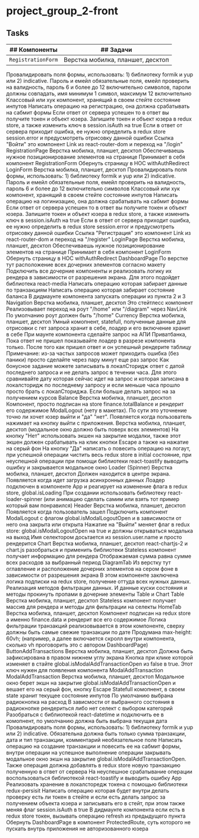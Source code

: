 # project_group_2-front

## Tasks

| ## Компоненты      | ## Задачи                         |
| ------------------ | --------------------------------- |
| `RegistrationForm` | Верстка мобилка, планшет, десктоп |

Провалидировать поля формы, использовать: 1) библиотеку formik и yup или 2)
indicative. Пароль и емейл обязательные поля, емейл проверить на валидность,
пароль 6 и более до 12 включительно символов, пароли должны совпадать, имя
минимум 1 символ, максимум 12 включительно Классовый или хук компонент, хранящий
в своем стейте состояние инпутов Написать операцию на регистрацию, она должна
срабатывать на сабмит формы Если ответ от сервера успешен то в ответ вы получите
токен и объект юзера. Запишите токен и объект юзера в redux store, а также
изменить ключ в session.isAuth на true Если в ответ от сервера приходит ошибка,
ее нужно определить в redux store session.error и предусмотреть отрисовку данной
ошибки Ссылка "Войти" это компонент Link из react-router-dom и переход на
"/login" RegistrationPage Верстка мобилка, планшет, десктоп Обеспечиваешь нужное
позиционирование элементов на странице Принимает в себя компонент
RegistrationForm Обернуть страницу в HOC withAuthRedirect LoginForm Верстка
мобилка, планшет, десктоп Провалидировать поля формы, использовать: 1)
библиотеку formik и yup или 2) indicative. Пароль и емейл обязательные поля,
емейл проверить на валидность, пароль 6 и более до 12 включительно символов
Классовый или хук компонент, хранящий в своем стейте состояние инпутов Написать
операцию на логинизацию, она должна срабатывать на сабмит формы Если ответ от
сервера успешен то в ответ вы получите токен и объект юзера. Запишите токен и
объект юзера в redux store, а также изменить ключ в session.isAuth на true Если
в ответ от сервера приходит ошибка, ее нужно определить в redux store
session.error и предусмотреть отрисовку данной ошибки Ссылка "Регистрация" это
компонент Link из react-router-dom и переход на "/register" LoginPage Верстка
мобилка, планшет, десктоп Обеспечиваешь нужное позиционирование элементов на
странице Принимает в себя компонент LoginForm Обернуть страницу в HOC
withAuthRedirect DashboardPage По верстке тут расположение всех дочерних
элементов согласно макету Подключить все дочерние компоненты и реализовать
логику их рендера в зависимости от разрешения экрана. Для этого подойдет
библиотека react-media Написать операцию которая забирает данные по транзакциям
Написать операцию которая забирает состояние баланса В дидмаунте компонента
запускать операции из пункта 2 и 3 Navigation Верстка мобилка, планшет, десктоп
Это стейтлесс компонент Реализовывает переход на роут "/home" или "/diagram"
через NavLink По умолчанию роут должен быть "/home" Currency Верстка мобилка,
планшет, десктоп Умный комопнент, statefull, полученные данные для отрисовки с
гет запроса хранит в себе, лоадер и его включение хранит в себе При маунте
компонента сделайте запрос на АПИ Приватбанка, Пока ответ не пришел показывайте
лоадер в разрезе компонента только. После того как пришел ответ и он успешный
рендерите таблицу Примечание: из-за частых запросов может приходить ошибка (без
паники) просто сделайте через пару минут еще раз запрос Как бонусное задание
можете записывать в локалСторидж ответ с датой последнего запроса и не делать
запрос в течении часа. Для этого сравнивайте дату которая сейчас идет на запрос
и которая записана в локалсторидж по последнему запросу и если меньше часа
прошло просто брать с локалСториджа. Если больше делать запрос на за получением
курсов Balance Верстка мобилка, планшет, десктоп Компонент, просто подписан на
store finance.totalBalance и рендерит его содержимое ModalLogout (нету в
макетах). По сути это уточнение точно ли хочет юзер выйти и "да" "нет".
Появляется когда пользователь нажимает на кнопку выйти с приложения. Верстка
мобилка, планшет, десктоп (модальное окно должно быть поверх всех элементов) На
кнопку "Нет" использовать экшен на закрытие модалки, также этот экшен должен
срабатывать на клик кнопки Escape а также на нажатие на серый фон На кнопку "Да"
написать о повесить операцию на логаут, при успешной операции чистить весь redux
store в initial состояние, при неуспешной операции при помощи библиотеки
react-toastify выводить ошибку и закрывается модальное окно Loader (Spinner)
Верстка мобилка, планшет, десктоп Должен находится в центре экрана. Появляется
когда идет загрузка асинхронных данных Лоадер подключен в компоненте App и
реагирует на изменение флага в redux store, global.isLoading При создании
использовать библиотеку react-loader-spinner (или анимацию сделать самим или
взять тот пример который вам понравился) Header Верстка мобилка, планшет,
десктоп Появляется когда пользователь зашел Подключить компонент ModalLogout с
флагом global.isModalLogoutOpen и в зависимости от него она закрыта или открыта
Нажатие на "Выйти" меняет флаг в redux store: global.isModalLogoutOpen на true и
должны открываться модалька на выход Имя селектором досьтается из
session.user.name и просто рендерится Chart Верстка мобилка, планшет, десктоп
react-chartjs-2 и chart.js разобраться и применить библиотеки Stateless
компонент получает информацию для рендера Отображаемая сумма равна сумме всех
расходов за выбранный период DiagramTab Из верстку тут оглавление и расположение
дочерних элементов на сером фоне в зависимости от разрешения экрана В этом
компоненте заключена логика подписки на redux store, получение оттуда всех
нужных данных. Реализация методов фильтрации данных. И данные куски состояния и
методы прокинуть пропами в дочерние элементы Table и Chart Table Верстка
мобилка, планшет, десктоп Stateless компонент получает массив для рендера и
методы для фильтрации на селекты HomeTab Верстка мобилка, планшет, десктоп
Компонент подписан на redux store а именно finance.data и рендерит все его
содержимое Логика фильтрации транзакций реализовывается в этом компоненте,
сверху должны быть самые свежие транзакции по дате Продумана max-height: 60vh;
(например, а далее включается скролл внутри компонента, сколько vh проговорить
это с автором DashboardPage) ButtonAddTransactions Верстка мобилка, планшет,
десктоп Должна быть зафиксирована в правом нижнем углу экрана Кнопка при клике
которой изменяет в стайте global.isModalAddTransactionOpen из false в true. Этот
ключ нужен для появления компонента ModalAddTransaction ModalAddTransaction
Верстка мобилка, планшет, десктоп Модальное окно берет экшн на закрытие
global.isModalAddTransactionOpen и вешает его на серый фон, кнопку Escape
Statefull комопнент, в своем state хранит текущее состояние инпутов По умолчанию
выбрана радиокнопка на расход В зависмости от выбранного состояния в радиокнопке
рендериться либо нет селект с выбором категорий Разобраться с библиотекой
react-datetime и подключить ее в комопнент, по умолчанию должна быть выбрана
текущая дата Провалидировать поля формы, использовать: 1) библиотеку formik и
yup или 2) indicative. Обязательна должна быть только сумма транзакции, дата и
тип транзакции, комментарий необязательное поле Написать операцию на создание
транзакции и повесить ее на сабмит формы, внутри операции на успешное выполнение
операции закрывать модальное окно экшн на закрытие
global.isModalAddTransactionOpen. Также операция должна добавлять в redux store
новую транзакцию полученную в ответ от сервера На неуспешное срабатывание
операции воспользоваться библиотекой react-toastify и выводить ошибку App
Реализовать хранение в локалсторедж токена с помощью библиотеки redux-persisit
Написать операцию которая будет внутри делать проверку есть ли токен в стейте и
если есть делать запрос за получением объекта юзера и записывать его в стейт,
при этом также меняя флаг session.isAuth в true В дидмаунте компонента если есть
в redux store токен, вызывать операцию refresh из предыдущего пункта Обернуть
DashboardPage в компонент ProtectedRoute, суть которого не пускать внутрь
приложения не авторизованного юзера
